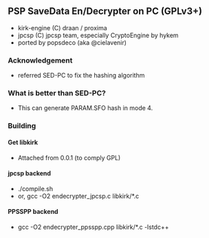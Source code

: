 ## PSP SaveData En/Decrypter on PC (GPLv3+)
- kirk-engine (C) draan / proxima
- jpcsp (C) jpcsp team, especially CryptoEngine by hykem
- ported by popsdeco (aka @cielavenir)

### Acknowledgement
- referred SED-PC to fix the hashing algorithm

### What is better than SED-PC?
- This can generate PARAM.SFO hash in mode 4.

### Building

#### Get libkirk
- Attached from 0.0.1 (to comply GPL)

#### jpcsp backend
- ./compile.sh
- or, gcc -O2 endecrypter_jpcsp.c libkirk/*.c

#### PPSSPP backend
- gcc -O2 endecrypter_ppsspp.cpp libkirk/*.c -lstdc++
